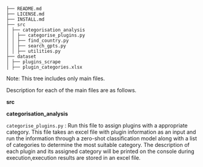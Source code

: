```
├── README.md
├── LICENSE.md
├── INSTALL.md
├── src
│ ├── categorisation_analysis
│ │ ├── categorise_plugins.py
│ │ ├── find_country.py
│ │ ├── search_gpts.py
│ │ ├── utilities.py
├── dataset
│ ├── plugins_scrape
│ ├── plugin_categories.xlsx
```

Note: This tree includes only main files.

Description for each of the main files are as follows.

**src** 
<br>

**categorisation_analysis**
<br>

```categorise_plugins.py``` : Run this file to assign plugins with a appropriate category. This file takes an excel file with plugin information as an input and run the information through a zero-shot classification model along with a list of categories to determine the most suitable category. The description of each plugin and its assigned category will be printed on the console during execution,execution results are stored in an excel file. 

